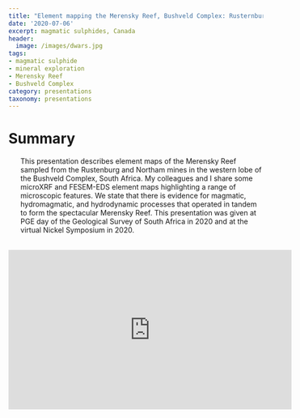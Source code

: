 ```yaml
---
title: "Element mapping the Merensky Reef, Bushveld Complex: Rusternburg and Northam"
date: '2020-07-06'
excerpt: magmatic sulphides, Canada
header:
  image: /images/dwars.jpg
tags:
- magmatic sulphide
- mineral exploration
- Merensky Reef
- Bushveld Complex
category: presentations
taxonomy: presentations
---
```

  
# Summary

<ul> This presentation describes element maps of the Merensky Reef sampled from the Rustenburg and Northam mines in the western lobe of the Bushveld Complex, South Africa. My colleagues and I share some microXRF and FESEM-EDS element maps highlighting a range of microscopic features. We state that there is evidence for magmatic, hydromagmatic, and hydrodynamic processes that operated in tandem to form the spectacular Merensky Reef. This presentation was given at PGE day of the Geological Survey of South Africa in 2020 and at the virtual Nickel Symposium in 2020.</ul> 
<br>

<iframe width="560" height="315" src="https://www.youtube.com/embed/C-6jE9kkw2k" frameborder="0" allow="accelerometer; autoplay; encrypted-media; gyroscope; picture-in-picture" allowfullscreen></iframe>
